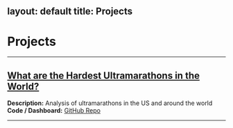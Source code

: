 layout: default
title: Projects
---

# Projects

---

## [What are the Hardest Ultramarathons in the World?](https://github.com/abudd8/worldshardestultramarathons)
**Description:** Analysis of ultramarathons in the US and around the world
**Code / Dashboard:** [GitHub Repo](https://github.com/username/worldshardestultramarathons)

---
